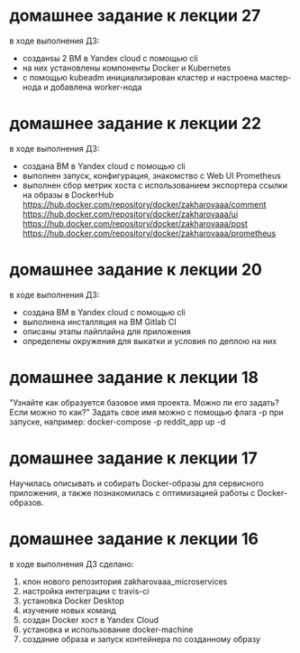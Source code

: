 # домашнее задание к лекции 27
в ходе выполнения ДЗ:
- созданsы 2 ВМ в Yandex cloud c помощью cli
- на них установлены компоненты Docker и Kubernetes
- с помощью kubeadm инициализирован кластер и настроена мастер-нода и добавлена worker-нода
# домашнее задание к лекции 22
в ходе выполнения ДЗ:
- создана ВМ в Yandex cloud c помощью cli
- выполнен запуск, конфигурация, знакомство с Web UI Prometheus
- выполнен сбор метрик хоста с использованием экспортера
ссылки на образы в DockerHub
https://hub.docker.com/repository/docker/zakharovaaa/comment
https://hub.docker.com/repository/docker/zakharovaaa/ui
https://hub.docker.com/repository/docker/zakharovaaa/post
https://hub.docker.com/repository/docker/zakharovaaa/prometheus
# домашнее задание к лекции 20
в ходе выполнения ДЗ:
- создана ВМ в Yandex cloud c помощью cli
- выполнена инсталляция на ВМ Gitlab CI
- описаны этапы пайплайна для приложения
- определены окружения для выкатки и условия по деплою на них
# домашнее задание к лекции 18
"Узнайте как образуется базовое имя проекта. Можно ли его задать? Если можно то как?"
Задать свое имя можно с помощью флага -p при запуске, например:
docker-compose -p reddit_app up -d
# домашнее задание к лекции 17
Научилась описывать и собирать Docker-образы для сервисного приложения, а также познакомилась с оптимизацией работы с Docker-образов.
# домашнее задание к лекции 16
в ходе выполнения ДЗ сделано:
1. клон нового репозитория zakharovaaa_microservices
2. настройка интеграции с travis-ci
3. установка Docker Desktop
4. изучение новых команд
5. создан Docker хост в Yandex Cloud
6. установка и использование docker-machine
7. создание образа и запуск контейнера по созданному образу
